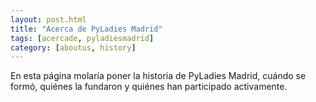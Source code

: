 ```yaml
---
layout: post.html
title: "Acerca de PyLadies Madrid"
tags: [acercade, pyladiesmadrid]
category: [aboutus, history]
---
```


<p>En esta página molaría poner la historia de PyLadies Madrid, cuándo se formó, 
quiénes la fundaron y quiénes han participado activamente.</p>